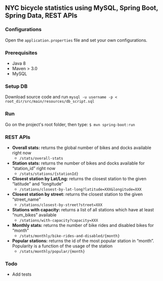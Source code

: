 ## NYC bicycle statistics using MySQL, Spring Boot, Spring Data, REST APIs

### Configurations

Open the `application.properties` file and set your own configurations.

### Prerequisites

- Java 8
- Maven > 3.0
- MySQL

### Setup DB
Download source code and run
	`mysql -u username -p < root_dir/src/main/resources/db_script.sql`

### Run

Go on the project's root folder, then type:
    `$ mvn spring-boot:run`

### REST APIs

- **Overall stats:** returns the global number of bikes and docks available right now
    - `/stats/overall-stats`
- **Station stats:** returns the number of bikes and docks available for “station_id” right now
    - `/stats/stations/{stationId}`   
- **Closest station by Lat/Lng:** returns the closest station to the given “latitude” and “longitude”
    - `/stations/closest-by-lat-long?latitude=XXX&longitude=XXX`   
- **Closest station by street:** returns the closest station to the given “street_name”
    - `/stations/closest-by-street?street=XXX`   
- **Stations with capacity:** returns a list of all stations which have at least “num_bikes” available
    - `/stations/with-capacity?capacity=XXX`   
- **Monthly stats:** returns the number of bike rides and disabled bikes for “month”
    - `/stats/monthly/bike-rides-and-disabled/{month}`   
- **Popular stations:** returns the id of the most popular station in “month”. Popularity is a function of the usage of the station 
    - `/stats/monthly/popular/{month}`   

### Todo
- Add tests